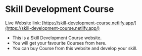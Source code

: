 # Skill Development Course

Live Website link: [https://skill-development-course.netlify.app/](https://skill-development-course.netlify.app/)

<ul>
    <li>This is a Skill Development Course website.</li>
    <li>You will get your favourite Courses from here.</li>
    <li>You can buy Course from this website and develop your skill.</li>
</ul>
